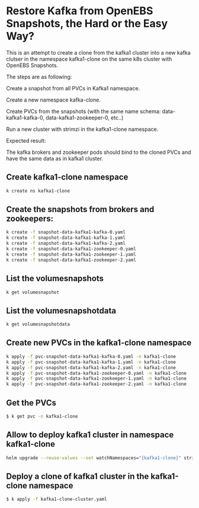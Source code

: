 # Restore Kafka from OpenEBS Snapshots, the Hard or the Easy Way?

This is an attempt to create a clone from the kafka1 cluster into a new kafka clutser in the namespace kafka1-clone on the same k8s cluster with OpenEBS Snapshots.

The steps are as following:

Create a snapshot from all PVCs in Kafka1 namespace.

Create a new namespace kafka-clone.

Create PVCs from the snapshots (with the same name schema: data-kafka1-kafka-0, data-kafka1-zookeeper-0, etc..)

Run a new cluster with strimzi in the kafka1-clone namespace.

Expected result:

The kafka brokers and zookeeper pods should bind to the cloned PVCs and have the same data as in kafka1 cluster.

## Create kafka1-clone namespace

```bash
k create ns kafka1-clone
```

## Create the snapshots from brokers and zookeepers:

```bash
k create -f snapshot-data-kafka1-kafka-0.yaml
k create -f snapshot-data-kafka1-kafka-1.yaml
k create -f snapshot-data-kafka1-kafka-2.yaml
k create -f snapshot-data-kafka1-zookeeper-0.yaml
k create -f snapshot-data-kafka1-zookeeper-1.yaml
k create -f snapshot-data-kafka1-zookeeper-2.yaml
```

## List the volumesnapshots

```bash
k get volumesnapshot
```

## List the volumesnapshotdata

```bash
k get volumesnapshotdata
```

## Create new PVCs in the kafka1-clone namespace

```bash
k apply -f pvc-snapshot-data-kafka1-kafka-0.yaml -n kafka1-clone
k apply -f pvc-snapshot-data-kafka1-kafka-1.yaml -n kafka1-clone
k apply -f pvc-snapshot-data-kafka1-kafka-2.yaml -n kafka1-clone
k apply -f pvc-snapshot-data-kafka1-zookeeper-0.yaml -n kafka1-clone
k apply -f pvc-snapshot-data-kafka1-zookeeper-1.yaml -n kafka1-clone
k apply -f pvc-snapshot-data-kafka1-zookeeper-2.yaml -n kafka1-clone
```

## Get the PVCs

```bash
$ k get pvc -n kafka1-clone
```

## Allow to deploy kafka1 cluster in namespace kafka1-clone

```bash
helm upgrade --reuse-values --set watchNamespaces="{kafka1-clone}" strimzi-cluster-operator strimzi/strimzi-kafka-operator
```

## Deploy a clone of kafka1 cluster in the kafka1-clone namespace

```bash
$ k apply -f kafka1-clone-cluster.yaml
```